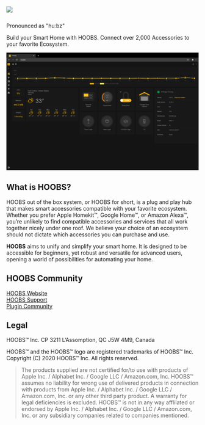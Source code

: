 # ![](https://raw.githubusercontent.com/hoobs-org/HOOBS/master/docs/logo.png)

Pronounced as "huːbz"

Build your Smart Home with HOOBS. Connect over 2,000 Accessories to your favorite Ecosystem.

![](https://raw.githubusercontent.com/hoobs-org/HOOBS/development/screenshot.png)

## What is HOOBS?
HOOBS out of the box system, or HOOBS for short, is a plug and play hub that makes smart accessories compatible with your favorite ecosystem. Whether you prefer Apple Homekit™, Google Home™, or Amazon Alexa™, you’re unlikely to find compatible accessories and services that all work together nicely under one roof. We believe your choice of an ecosystem should not dictate which accessories you can purchase and use.

**HOOBS** aims to unify and simplify your smart home. It is designed to be accessible for beginners, yet robust and versatile for advanced users, opening a world of possibilities for automating your home.

## HOOBS Community
[HOOBS Website](https://hoobs.org)  
[HOOBS Support](https://support.hoobs.org)  
[Plugin Community](https://plugins.hoobs.org)  

## Legal
HOOBS™ Inc. CP 3211 L’Assomption, QC J5W 4M9, Canada

HOOBS™ and the HOOBS™ logo are registered trademarks of HOOBS™ Inc.  
Copyright (C) 2020 HOOBS™ Inc. All rights reserved.

> The products supplied are not certified for/to use with products of Apple Inc. / Alphabet Inc. / Google LLC / Amazon.com, Inc. HOOBS™ assumes no liability for wrong use of delivered products in connection with products from Apple Inc. / Alphabet Inc. / Google LLC / Amazon.com, Inc. or any other third party product. A warranty for legal deficiencies is excluded. HOOBS™ is not in any way afflilated or endorsed by Apple Inc. / Alphabet Inc. / Google LLC / Amazon.com, Inc. or any subsidiary companies related to companies mentioned.
